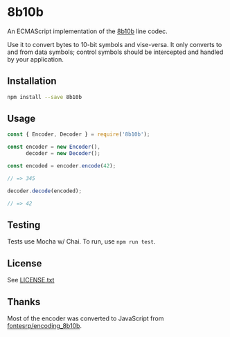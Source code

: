 8b10b
=====

An ECMAScript implementation of the [8b10b](https://en.wikipedia.org/wiki/8b/10b_encoding) line codec.

Use it to convert bytes to 10-bit symbols and vise-versa.  It only converts to and from data symbols; control symbols should be intercepted and handled by your application.

## Installation

```sh
npm install --save 8b10b
```

## Usage

```javascript
const { Encoder, Decoder } = require('8b10b');

const encoder = new Encoder(),
      decoder = new Decoder();      

const encoded = encoder.encode(42);

// => 345

decoder.decode(encoded);

// => 42
```

## Testing

Tests use Mocha w/ Chai.  To run, use `npm run test`.

## License

See [LICENSE.txt](LICENSE.txt)

## Thanks

Most of the encoder was converted to JavaScript from [fontesrp/encoding_8b10b](https://github.com/fontesrp/encoding_8b10b).

